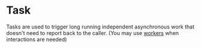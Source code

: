 # Task

Tasks are used to trigger long running independent asynchronous work that doesn't need to report back to the caller. 
(You may use [workers](worker/worker.html) when interactions are needed)

